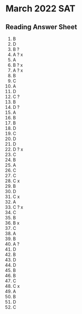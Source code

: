 # March 2022 SAT

## Reading Answer Sheet
1.  B
2.  D
3.  B ?
4.  A ? x
5.  A
6.  B ? x
7.  A ? x
8.  B
9.  C
10. A
11. D
12. C ?
13. B
14. D ?
15. A
16. B
17. B
18. D
19. C
20. D
21. D
22. D ? x
23. C
24. B
25. A
26. C
27. C
28. C   x
29. B
30. D
31. C   x
32. A
33. C ? x
34. C
35. B
36. B   x
37. C
38. A
39. B
40. A ?
41. D
42. B
43. D
44. D
45. B
46. B
47. C
48. C   x
49. A
50. B
51. D
52. C


